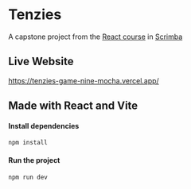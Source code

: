 # Tenzies

A capstone project from the <a href="https://v2.scrimba.com/learn-react-c0e">React course</a> in <a href="https://scrimba.com">Scrimba</a>


## Live Website
https://tenzies-game-nine-mocha.vercel.app/


## Made with React and Vite

#### Install dependencies
`npm install`

#### Run the project
`npm run dev`

